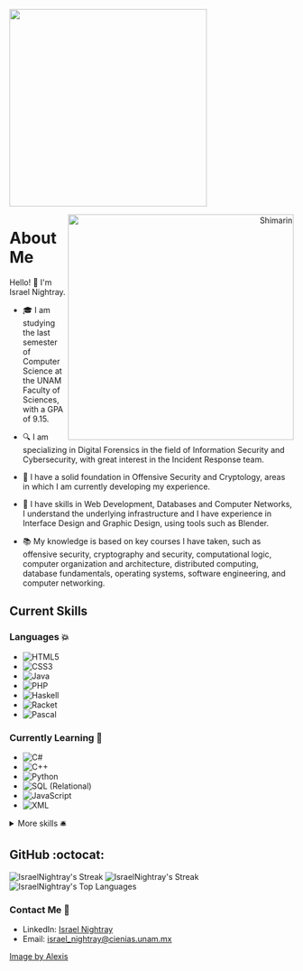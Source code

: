 <p align="left">
    <img src="https://dewey.tailorbrands.com/production/brand_version_mockup_image/102/9017017102_eab24125-43a0-44ef-b4f4-09f73a2a89e5.png?cb=1719966460" width="350">
</p>

<div align="right">
    <img align="right" width="400" alt="Shimarin" src="https://i.pinimg.com/564x/39/b3/ff/39b3ff43c44c716d4b6b091f31f66390.jpg"/>
</div>

# About Me

Hello! 👋 I'm Israel Nightray.

- 🎓 I am studying the last semester of Computer Science at the UNAM Faculty of Sciences, with a GPA of 9.15.

- 🔍 I am specializing in Digital Forensics in the field of Information Security and Cybersecurity, with great interest in the Incident Response team.

- 🌱 I have a solid foundation in Offensive Security and Cryptology, areas in which I am currently developing my experience.

- 🔬 I have skills in Web Development, Databases and Computer Networks, I understand the underlying infrastructure and I have experience in Interface Design and Graphic Design, using tools such as Blender.

- 📚 My knowledge is based on key courses I have taken, such as offensive security, cryptography and security, computational logic, computer organization and architecture, distributed computing, database fundamentals, operating systems, software engineering, and computer networking.

## Current Skills

### Languages 💥
- ![HTML5](https://img.shields.io/badge/HTML5-E34F26?style=for-the-badge&logo=html5&logoColor=white)
- ![CSS3](https://img.shields.io/badge/CSS3-1572B6?style=for-the-badge&logo=css3&logoColor=white)
- ![Java](https://img.shields.io/badge/java-%23ED8B00.svg?style=for-the-badge&logo=java&logoColor=white)
- ![PHP](https://img.shields.io/badge/PHP-777BB4?style=for-the-badge&logo=php&logoColor=white)
- ![Haskell](https://img.shields.io/badge/Haskell-5e5086?style=for-the-badge&logo=haskell&logoColor=white)
- ![Racket](https://img.shields.io/badge/Racket-9f1d20?style=for-the-badge&logo=racket&logoColor=white)
- ![Pascal](https://img.shields.io/badge/Pascal-4F4D8B?style=for-the-badge&logoColor=white)

### Currently Learning 💪
- ![C#](https://img.shields.io/badge/c%23-%23239120.svg?style=for-the-badge&logo=c-sharp&logoColor=white)
- ![C++](https://img.shields.io/badge/C%2B%2B-00599C?style=for-the-badge&logo=c%2B%2B&logoColor=white)
- ![Python](https://img.shields.io/badge/Python-3776AB?style=for-the-badge&logo=python&logoColor=white)
- ![SQL (Relational)](https://img.shields.io/badge/SQL-336791?style=for-the-badge&logo=postgresql&logoColor=white)
- ![JavaScript](https://img.shields.io/badge/JavaScript-323330?style=for-the-badge&logo=javascript&logoColor=F7DF1E)
- ![XML](https://img.shields.io/badge/XML-FF6600?style=for-the-badge&logo=xml&logoColor=white)

<details>
  <summary>More skills 🛎️</summary>

## Frameworks & Libraries 🗂️
- ![Laravel](https://img.shields.io/badge/laravel-%23FF2D20.svg?style=for-the-badge&logo=laravel&logoColor=white)
- ![jQuery](https://img.shields.io/badge/jQuery-0769AD?style=for-the-badge&logo=jquery&logoColor=white)
- ![Bootstrap](https://img.shields.io/badge/Bootstrap-563D7C?style=for-the-badge&logo=bootstrap&logoColor=white)
- ![Pandas](https://img.shields.io/badge/Pandas-150458?style=for-the-badge&logo=pandas&logoColor=white)
- ![Spring](https://img.shields.io/badge/Spring-6DB33F?style=for-the-badge&logo=spring&logoColor=white)
- ![Hibernate](https://img.shields.io/badge/Hibernate-59666C?style=for-the-badge&logo=hibernate&logoColor=white)

### Tools & Platforms 🔧
- ![Arduino](https://img.shields.io/badge/Arduino-00979D?style=for-the-badge&logo=arduino&logoColor=white)
- ![Raspberry Pi](https://img.shields.io/badge/Raspberry_Pi-A22846?style=for-the-badge&logo=raspberry-pi&logoColor=white)
- ![MySQL](https://img.shields.io/badge/MySQL-%2300f.svg?style=for-the-badge&logo=mysql&logoColor=white)
- ![PostgreSQL](https://img.shields.io/badge/PostgreSQL-%23316192.svg?style=for-the-badge&logo=postgresql&logoColor=white)
- ![Blender](https://img.shields.io/badge/Blender-F5792A?style=for-the-badge&logo=blender&logoColor=white)
- ![Adobe Photoshop](https://img.shields.io/badge/adobe%20photoshop-%2331A8FF.svg?style=for-the-badge&logo=adobe%20photoshop&logoColor=white)
- ![Adobe Illustrator](https://img.shields.io/badge/adobe%20illustrator-%23FF9A00.svg?style=for-the-badge&logo=adobe%20illustrator&logoColor=white)
- ![Figma](https://img.shields.io/badge/figma-%23F24E1E.svg?style=for-the-badge&logo=figma&logoColor=white)

</details>

<h2>GitHub :octocat:</h2>

![IsraelNightray's Streak](http://github-profile-summary-cards.vercel.app/api/cards/profile-details?username=IsraelNightray&theme=tokyonight&hide_border=true)
![IsraelNightray's Streak](https://github-readme-streak-stats.herokuapp.com/?user=IsraelNightray&theme=tokyonight&hide_border=true)
![IsraelNightray's Top Languages](https://github-readme-stats.vercel.app/api/top-langs/?username=IsraelNightray&theme=tokyonight&show_icons=true&hide_border=true&layout=compact)

### Contact Me 🤍

- LinkedIn: [Israel Nightray](https://www.linkedin.com/in/israel-nightray/)
- Email: israel_nightray@cienias.unam.mx

<div align="left">
    <a href="https://www.pinterest.com.mx/pin/10485011622457145/">Image by Alexis</a>
</div>
